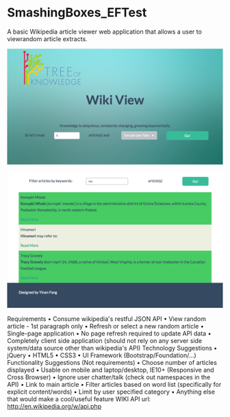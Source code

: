 SmashingBoxes_EFTest
====================

A basic Wikipedia article viewer web application that allows a user to viewrandom article extracts.

![screenshot 01](WikiView/image/screenshot01.png)

![screenshot 02](WikiView/image/screenshot02.png)


Requirements
• Consume wikipedia's restful JSON API
• View random article - 1st paragraph only
• Refresh or select a new random article
• Single-page application
• No page refresh required to update API data
• Completely client side application (should not rely on any server side
system/data source other than wikipedia's API)
Technology Suggestions
• jQuery
• HTML5
• CSS3
• UI Framework (Bootstrap/Foundation/...)
Functionality
Suggestions (Not requirements)
• Choose number of articles displayed
• Usable on mobile and laptop/desktop, IE10+ (Responsive and Cross
Browser)
• Ignore user chatter/talk (check out namespaces in the API)
• Link to main article
• Filter articles based on word list (specifically for explicit content/words) • Limit by user specified category
• Anything else that would make a cool/useful feature
WIKI API url: http://en.wikipedia.org/w/api.php